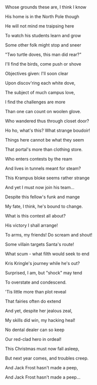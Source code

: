 Whose grounds these are, I think I know

His home is in the North Pole though

He will not mind me traipsing here

To watch his students learn and grow

Some other folk might stop and sneer

"Two turtle doves, this man did rear?"

I'll find the birds, come push or shove

Objectives given: I'll soon clear

Upon discov'ring each white dove,

The subject of much campus love,

I find the challenges are more

Than one can count on woolen glove.

Who wandered thus through closet door?

Ho ho, what's this? What strange boudoir!

Things here cannot be what they seem

That portal's more than clothing store.

Who enters contests by the ream

And lives in tunnels meant for steam?

This Krampus bloke seems rather strange

And yet I must now join his team...

Despite this fellow's funk and mange

My fate, I think, he's bound to change.

What is this contest all about?

His victory I shall arrange!

To arms, my friends! Do scream and shout!

Some villain targets Santa's route!

What scum - what filth would seek to end

Kris Kringle's journey while he's out?

Surprised, I am, but "shock" may tend

To overstate and condescend.

'Tis little more than plot reveal

That fairies often do extend

And yet, despite her jealous zeal,

My skills did win, my hacking heal!

No dental dealer can so keep

Our red-clad hero in ordeal!

This Christmas must now fall asleep,

But next year comes, and troubles creep.

And Jack Frost hasn't made a peep,

And Jack Frost hasn't made a peep...
